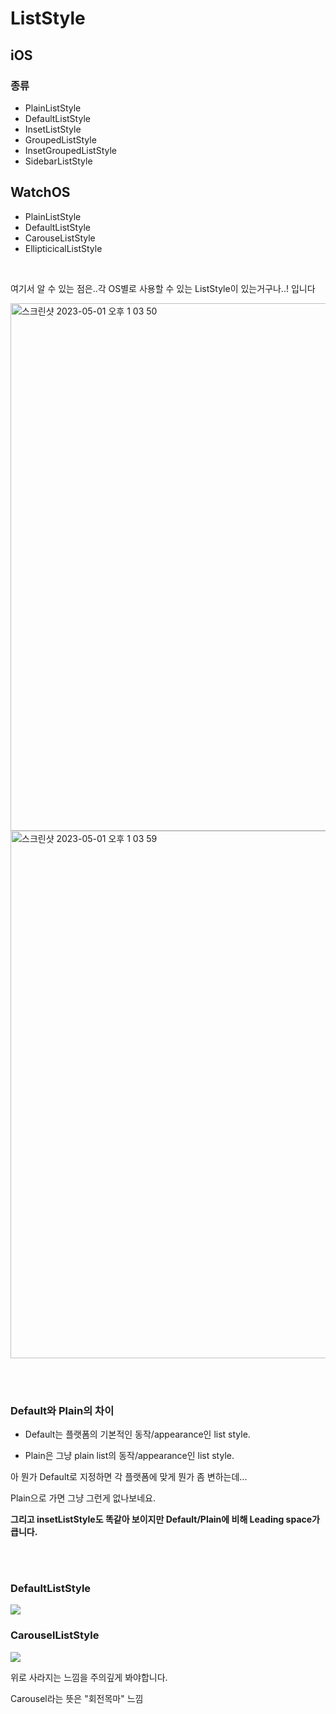 # ListStyle

## iOS

### 종류

-   PlainListStyle
-   DefaultListStyle
-   InsetListStyle
-   GroupedListStyle
-   InsetGroupedListStyle
-   SidebarListStyle


## WatchOS
-   PlainListStyle
-   DefaultListStyle
-   CarouseListStyle
-   EllipticicalListStyle

<br>

여기서 알 수 있는 점은..각 OS별로 사용할 수 있는 ListStyle이 있는거구나..! 입니다

<img width="844" alt="스크린샷 2023-05-01 오후 1 03 50" src="https://user-images.githubusercontent.com/48616183/235405117-99264fc7-9c31-46e2-ac59-d0cd0b0b7c21.png">

<br>

<img width="844" alt="스크린샷 2023-05-01 오후 1 03 59" src="https://user-images.githubusercontent.com/48616183/235405130-ba75b3d6-648d-4f00-8f8f-97c07904b028.png">

<br><br>

### Default와 Plain의 차이

- Default는 플랫폼의 기본적인 동작/appearance인 list style.

- Plain은 그냥 plain list의 동작/appearance인 list style.

아 뭔가 Default로 지정하면 각 플랫폼에 맞게 뭔가 좀 변하는데...

Plain으로 가면 그냥 그런게 없나보네요. 

**그리고 insetListStyle도 똑같아 보이지만 Default/Plain에 비해 Leading space가 큽니다.**

<br><br>

### DefaultListStyle
<img src="https://img1.daumcdn.net/thumb/R1280x0/?scode=mtistory2&fname=https%3A%2F%2Fblog.kakaocdn.net%2Fdn%2F4ZEwM%2FbtqH51bu0K6%2FaDm6f8Sn2bCP9k8ixnyvw1%2Fimg.gif">


### CarouselListStyle
<img src="https://img1.daumcdn.net/thumb/R1280x0/?scode=mtistory2&fname=https%3A%2F%2Fblog.kakaocdn.net%2Fdn%2FbJDFnV%2FbtqIatefDFp%2F8QcIxxUr69iS35XR4vHqFK%2Fimg.gif">

위로 사라지는 느낌을 주의깊게 봐야합니다. 

Carousel라는 뜻은 "회전목마" 느낌